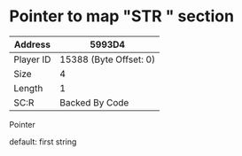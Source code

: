 #  Pointer to map "STR " section
Address   | 5993D4
----------|-------------
Player ID | 15388 (Byte Offset: 0)
Size 	  | 4
Length 	  | 1
SC:R      | Backed By Code

Pointer
default: first string
